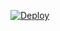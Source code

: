 

[![Deploy](https://www.herokucdn.com/deploy/button.svg)](https://heroku.com/deploy?template=https://github.com/David-Rio-Music/Newland)

